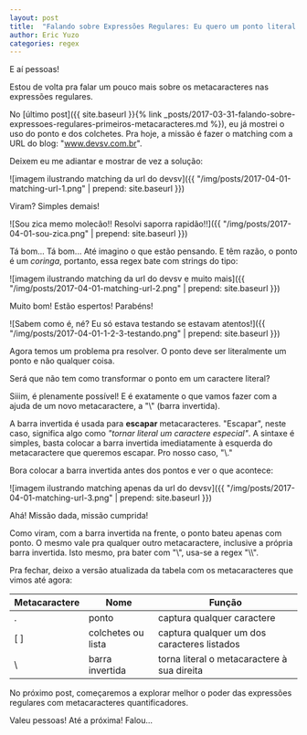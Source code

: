 ```yaml
---
layout: post
title:  "Falando sobre Expressões Regulares: Eu quero um ponto literal e ponto final!"
author: Eric Yuzo
categories: regex
---
```

E aí pessoas!

Estou de volta pra falar um pouco mais sobre os metacaracteres nas expressões regulares.

No [último post]({{ site.baseurl }}{% link _posts/2017-03-31-falando-sobre-expressoes-regulares-primeiros-metacaracteres.md %}), eu já mostrei o uso do ponto e dos colchetes. Pra hoje, a missão é fazer o matching com a URL do blog: "www.devsv.com.br".

Deixem eu me adiantar e mostrar de vez a solução:

![imagem ilustrando matching da url do devsv]({{ "/img/posts/2017-04-01-matching-url-1.png" | prepend: site.baseurl }})

Viram? Simples demais!

![Sou zica memo molecão!! Resolvi saporra rapidão!!]({{ "/img/posts/2017-04-01-sou-zica.png" | prepend: site.baseurl }})

Tá bom... Tá bom... Até imagino o que estão pensando. E têm razão, o ponto é um _coringa_, portanto, essa regex bate com strings do tipo:

![imagem ilustrando matching da url do devsv e muito mais]({{ "/img/posts/2017-04-01-matching-url-2.png" | prepend: site.baseurl }})

Muito bom! Estão espertos! Parabéns!

![Sabem como é, né? Eu só estava testando se estavam atentos!]({{ "/img/posts/2017-04-01-1-2-3-testando.png" | prepend: site.baseurl }})

Agora temos um problema pra resolver. O ponto deve ser literalmente um ponto e não qualquer coisa.

Será que não tem como transformar o ponto em um caractere literal?

Siiim, é plenamente possível! E é exatamente o que vamos fazer com a ajuda de um novo metacaractere, a "\\" (barra invertida).

A barra invertida é usada para **escapar** metacaracteres. "Escapar", neste caso, significa algo como _"tornar literal um caractere especial"_. A sintaxe é simples, basta colocar a barra invertida imediatamente à esquerda do metacaractere que queremos escapar. Pro nosso caso, "\\."

Bora colocar a barra invertida antes dos pontos e ver o que acontece:

![imagem ilustrando matching apenas da url do devsv]({{ "/img/posts/2017-04-01-matching-url-3.png" | prepend: site.baseurl }})

Ahá! Missão dada, missão cumprida!

Como viram, com a barra invertida na frente, o ponto bateu apenas com ponto. O mesmo vale pra qualquer outro metacaractere, inclusive a própria barra invertida. Isto mesmo, pra bater com "\\", usa-se a regex "\\\\".

Pra fechar, deixo a versão atualizada da tabela com os metacaracteres que vimos até agora:

<table class="table table-bordered">
  <thead>
    <tr>
      <th>Metacaractere</th><th>Nome</th><th>Função</th>
    </tr>
  </thead>
  <tbody>
    <tr>
      <td>.</td><td>ponto</td><td>captura qualquer caractere</td>
    </tr>
    <tr>
      <td>[ ]</td><td>colchetes ou lista</td><td>captura qualquer um dos caracteres listados</td>
    </tr>
    <tr>
      <td>\</td><td>barra invertida</td><td>torna literal o metacaractere à sua direita</td>
    </tr>
  </tbody>
</table>

No próximo post, começaremos a explorar melhor o poder das expressões regulares com metacaracteres quantificadores.

Valeu pessoas! Até a próxima! Falou...
